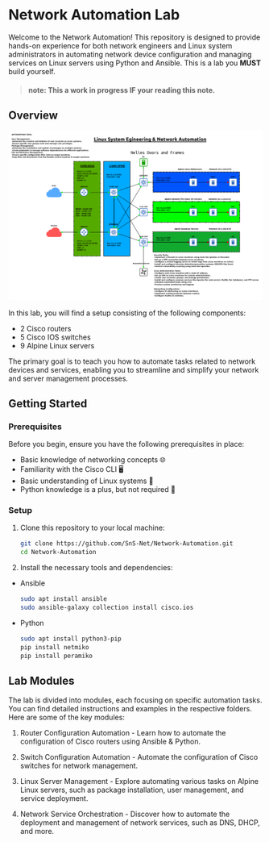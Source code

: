 # Network Automation Lab

Welcome to the Network Automation! This repository is designed to provide hands-on experience for both network engineers and Linux system administrators in automating network device configuration and managing services on Linux servers using Python and Ansible. This is a lab you **MUST** build yourself.
 > #### **note:** This a work in progress IF your reading this note.
 
## Overview

 ![Ansible](images/Ansible.png)

In this lab, you will find a setup consisting of the following components:

- 2 Cisco routers
- 5 Cisco IOS switches
- 9 Alpine Linux servers

The primary goal is to teach you how to automate tasks related to network devices and services, enabling you to streamline and simplify your network and server management processes.

## Getting Started
### Prerequisites
Before you begin, ensure you have the following prerequisites in place:

- Basic knowledge of networking concepts 🌐
- Familiarity with the Cisco CLI 🖥️
- Basic understanding of Linux systems 🐧
- Python knowledge is a plus, but not required 🐍


### Setup

1. Clone this repository to your local machine:

   ```bash
   git clone https://github.com/SnS-Net/Network-Automation.git
   cd Network-Automation
   ```

2. Install the necessary tools and dependencies:
- Ansible
  ```bash
  sudo apt install ansible
  sudo ansible-galaxy collection install cisco.ios
  ```
- Python
  ```bash
  sudo apt install python3-pip
  pip install netmiko
  pip install peramiko
  ```

## Lab Modules
The lab is divided into modules, each focusing on specific automation tasks. You can find detailed instructions and examples in the respective folders. Here are some of the key modules:

1) Router Configuration Automation - Learn how to automate the configuration of Cisco routers using Ansible & Python.

2) Switch Configuration Automation - Automate the configuration of Cisco switches for network management.

3) Linux Server Management - Explore automating various tasks on Alpine Linux servers, such as package installation, user management, and service deployment.

3) Network Service Orchestration - Discover how to automate the deployment and management of network services, such as DNS, DHCP, and more.
